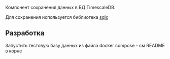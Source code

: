 Компонент сохранения данных в БД TimescaleDB.

Для сохранения используется библиотека [sqlx](https://crates.io/crates/sqlx)

## Разработка

Запустить тестовую базу данных из файла docker compose - см README в корне
